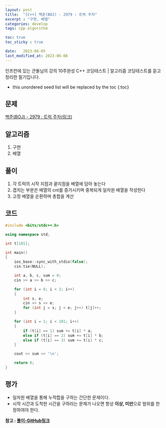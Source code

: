 ```yaml
---
layout: post
title:  "[C++] 백준(BOJ) - 2979 : 트럭 주차"
excerpt : "구현, 배열"
categories: develop
tags: cpp algorithm

toc: true
toc_sticky : true

date:   2023-06-05
last_modified_at: 2023-06-08
---
```

> <span style="font-size: 80%">
인프런에 있는 큰돌님의 강의 10주완성 C++ 코딩테스트 | 알고리즘 코딩테스트를 듣고 정리한 필기입니다.</span>

<!--more-->

* this unordered seed list will be replaced by the toc
{:toc}

## 문제

[백준(BOJ) - 2979 : 트럭 주차(링크)](https://www.acmicpc.net/problem/2979)

## 알고리즘

  1. 구현
  2. 배열

## 풀이

  1. 각 트럭의 시작 지점과 끝지점을 배열에 담아 놓는다
  2. 겹치는 부분은 배열의 cnt를 증가시키며 중복되게 일차원 배열을 작성한다
  3. 고정 배열을 순환하며 총합을 계산 

## 코드  

```cpp
#include <bits/stdc++.h>

using namespace std;

int t[101];

int main()
{
    ios_base::sync_with_stdio(false);
    cin.tie(NULL);

    int a, b, c, sum = 0;
    cin >> a >> b >> c;

    for (int i = 0; i < 3; i++)
    {
        int s, e;
        cin >> s >> e;
        for (int j = s; j < e; j++) t[j]++;
    }

    for (int i = 1; i < 101; i++)
    {
        if (t[i] == 1) sum += t[i] * a;
        else if (t[i] == 2) sum += t[i] * b;
        else if (t[i] == 3) sum += t[i] * c;
    }

    cout << sum << '\n';

    return 0;
}
```

## 평가  
* 일차원 배열을 통해 누적합을 구하는 간단한 문제이다.  
* 시작 시간과 도착한 시간을 구하라는 문제가 나오면 항상 **이상, 미만**으로 범위를 한정하여야 한다.

__참고 : [풀이-GitHub링크](https://github.com/Jinlee0206/BOJ/blob/main/%EB%B0%B1%EC%A4%80/Bronze/2979.%E2%80%85%ED%8A%B8%EB%9F%AD%E2%80%85%EC%A3%BC%EC%B0%A8/%ED%8A%B8%EB%9F%AD%E2%80%85%EC%A3%BC%EC%B0%A8.cc)__